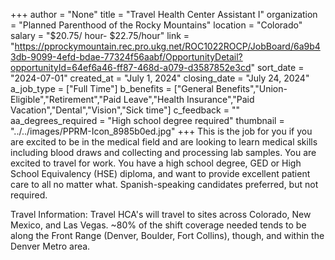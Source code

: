 +++
author = "None"
title = "Travel Health Center Assistant I"
organization = "Planned Parenthood of the Rocky Mountains"
location = "Colorado"
salary = "$20.75/ hour- $22.75/hour"
link = "https://pprockymountain.rec.pro.ukg.net/ROC1022ROCP/JobBoard/6a9b43db-9099-4efd-bdae-77324f56aabf/OpportunityDetail?opportunityId=64ef6a46-ff87-468d-a079-d3587852e3cd"
sort_date = "2024-07-01"
created_at = "July 1, 2024"
closing_date = "July 24, 2024"
a_job_type = ["Full Time"]
b_benefits = ["General Benefits","Union-Eligible","Retirement","Paid Leave","Health Insurance","Paid Vacation","Dental","Vision","Sick time"]
c_feedback = ""
aa_degrees_required = "High school degree required"
thumbnail = "../../images/PPRM-Icon_8985b0ed.jpg"
+++
This is the job for you if you are excited to be in the medical field and are looking to learn medical skills including blood draws and collecting and processing lab samples. You are excited to travel for work. You have a high school degree, GED or High School Equivalency (HSE) diploma, and want to provide excellent patient care to all no matter what. 
Spanish-speaking candidates preferred, but not required. 
 
Travel Information: Travel HCA's will travel to sites across Colorado, New Mexico, and Las Vegas. ~80% of the shift coverage needed tends to be along the Front Range (Denver, Boulder, Fort Collins), though, and within the Denver Metro area.
